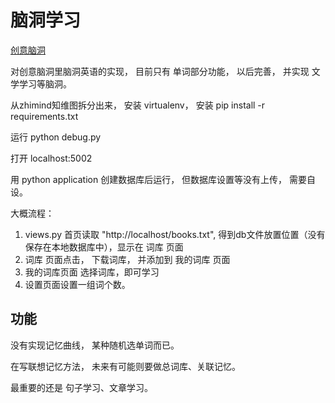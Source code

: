 ﻿# 脑洞学习

[创意脑洞](http://sndnyang.github.io/NaoDong-list.html)

对创意脑洞里脑洞英语的实现， 目前只有 单词部分功能， 以后完善， 并实现 文学学习等脑洞。

从zhimind知维图拆分出来， 安装 virtualenv， 安装 pip install -r requirements.txt

运行 python debug.py  

打开 localhost:5002

用 python application 创建数据库后运行， 但数据库设置等没有上传， 需要自设。

大概流程：

1. views.py 首页读取 "http://localhost/books.txt", 得到db文件放置位置（没有保存在本地数据库中），显示在 词库 页面
2. 词库 页面点击， 下载词库， 并添加到 我的词库 页面
3. 我的词库页面 选择词库，即可学习
4. 设置页面设置一组词个数。

## 功能

没有实现记忆曲线， 某种随机选单词而已。

在写联想记忆方法， 未来有可能则要做总词库、关联记忆。

最重要的还是 句子学习、文章学习。